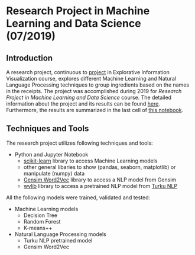 # Research Project in Machine Learning and Data Science (07/2019)

## Introduction

A research project, continuous to [project](https://github.com/letsirk/EIV) in Explorative Information Visualization course, explores different Machine Learning and Natural Language Processing techniques to group ingredients based on the names in the receipts. The project was accomplished during 2019 for *Research Project in Machine Learning and Data Science* course. The detailed information about the project and its results can be found [here](https://github.com/letsirk/eiv-research-project/blob/master/research-project-in-machine-learning-report.pdf). Furthermore, the results are summarized in the last cell of [this notebook](https://letsirk.github.io/eiv-research-project/).

## Techniques and Tools

The research project utilizes following techniques and tools: 
* Python and Jupyter Notebook 
  * [scikit-learn](https://scikit-learn.org/stable/) library to access Machine Learning models
  * other general libaries to show (pandas, seaborn, matplotlib) or manipulate (numpy) data
  * [Gensim Word2Vec](https://radimrehurek.com/gensim/models/word2vec.html) library to access a NLP model from Gensim
  * [wvlib](https://github.com/fginter/wvlib_light/tree/3471a8db66883769c4e5398806876d5be3e3df24) library to access a pretrained NLP model from [Turku NLP](https://turkunlp.org/finnish_nlp.html)

All the following models were trained, validated and tested:
* Machine Learning models
  * Decision Tree
  * Random Forest
  * K-means++
* Natural Language Processing models
  * Turku NLP pretrained model
  * Gensim Word2Vec
